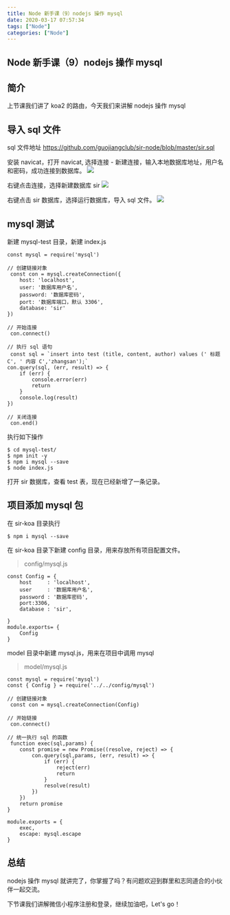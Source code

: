 ```yaml
---
title: Node 新手课（9）nodejs 操作 mysql
date: 2020-03-17 07:57:34
tags: ["Node"]
categories: ["Node"]
---
```


## Node 新手课（9）nodejs 操作 mysql

## 简介

上节课我们讲了 koa2 的路由，今天我们来讲解 nodejs 操作 mysql

## 导入 sql 文件

sql 文件地址
https://github.com/guojiangclub/sir-node/blob/master/sir.sql

安装 navicat，打开 navicat, 选择连接 - 新建连接，输入本地数据库地址，用户名和密码，成功连接到数据库。
![](https://cdn.guojiang.club/FuQJiWpd5-q2ZVzm6hghmJzeIryt)

右键点击连接，选择新建数据库 sir
![](https://cdn.guojiang.club/FgrETE_GzfyWtx0DiUmSRsLCYDTg)

右键点击 sir 数据库，选择运行数据库，导入 sql 文件。
![](https://cdn.guojiang.club/FhTvIFpFIi4U2w9Wr8tRwMALGRz6)

## mysql 测试

新建 mysql-test 目录，新建 index.js

```
const mysql = require('mysql')

// 创建链接对象
 const con = mysql.createConnection({
    host: 'localhost',
    user: '数据库用户名',
    password: '数据库密码',
    port: '数据库端口，默认 3306',
    database: 'sir'
})

// 开始连接
 con.connect()

// 执行 sql 语句
 const sql = `insert into test (title, content, author) values (' 标题 C', ' 内容 C','zhangsan');`
con.query(sql, (err, result) => {
    if (err) {
        console.error(err)
        return
    }
    console.log(result)
})

// 关闭连接
 con.end()
```

执行如下操作

```
$ cd mysql-test/
$ npm init -y
$ npm i mysql --save
$ node index.js
```

打开 sir 数据库，查看 test 表，现在已经新增了一条记录。

## 项目添加 mysql 包

在 sir-koa 目录执行

```
$ npm i mysql --save
```

在 sir-koa 目录下新建 config 目录，用来存放所有项目配置文件。

> config/mysql.js

```
const Config = {
    host     : 'localhost',
    user     : '数据库用户名',
    password : '数据库密码',
    port:3306,
    database : 'sir',

}
module.exports= {
    Config
}
```

model 目录中新建 mysql.js，用来在项目中调用 mysql

> model/mysql.js

```
const mysql = require('mysql')
const { Config } = require('../../config/mysql')

// 创建链接对象
 const con = mysql.createConnection(Config)

// 开始链接
 con.connect()

// 统一执行 sql 的函数
 function exec(sql,params) {
    const promise = new Promise((resolve, reject) => {
        con.query(sql,params, (err, result) => {
            if (err) {
                reject(err)
                return
            }
            resolve(result)
        })
    })
    return promise
}

module.exports = {
    exec,
    escape: mysql.escape
}
```

## 总结

nodejs 操作 mysql 就讲完了，你掌握了吗？有问题欢迎到群里和志同道合的小伙伴一起交流。

下节课我们讲解微信小程序注册和登录，继续加油吧，Let's go！
